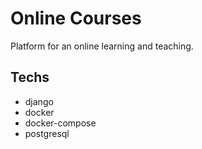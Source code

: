 # Online Courses
Platform for an online learning and teaching.

## Techs
- django
- docker
- docker-compose
- postgresql
